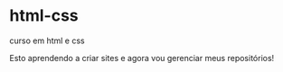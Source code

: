 # html-css
curso em html e css

Esto aprendendo a criar sites e agora vou gerenciar meus repositórios!
